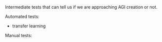 Intermediate tests that can tell us if we are approaching AGI creation or not.

Automated tests:

* transfer learning

Manual tests: